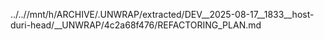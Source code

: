 ../..//mnt/h/ARCHIVE/.UNWRAP/extracted/DEV__2025-08-17__1833__host-duri-head/__UNWRAP/4c2a68f476/REFACTORING_PLAN.md